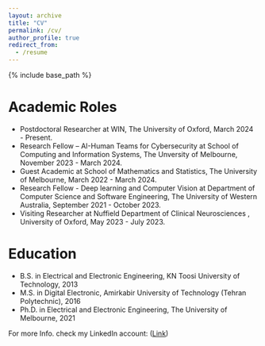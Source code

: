 ```yaml
---
layout: archive
title: "CV"
permalink: /cv/
author_profile: true
redirect_from:
  - /resume
---
```


{% include base_path %}

Academic Roles
======
* Postdoctoral Researcher at WIN, The University of Oxford, March 2024 - Present.
* Research Fellow – AI-Human Teams for Cybersecurity at School of Computing and Information Systems, The Unversity of Melbourne, November 2023 - March 2024.
* Guest Academic at School of Mathematics and Statistics, The University of Melbourne, March 2022 - March 2024.
* Research Fellow - Deep learning and Computer Vision at Department of Computer Science and Software Engineering, The University of Western Australia, September 2021 - October 2023.
* Visiting Researcher at Nuffield Department of Clinical Neurosciences , University of Oxford, May 2023 - July 2023. 

Education
======
* B.S. in Electrical and Electronic Engineering, KN Toosi University of Technology, 2013
* M.S. in Digital Electronic, Amirkabir University of Technology (Tehran Polytechnic), 2016
* Ph.D. in Electrical and Electronic Engineering, The University of Melbourne, 2021 

For more Info. check my LinkedIn account: ([Link](https://www.linkedin.com/in/aref-miri-rekavandi-41820698/))